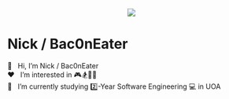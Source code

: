 <div align="center">
  <br>
    <a href='https://seevee.co.nz/nick'>
      <img src="https://media2.giphy.com/media/5fBH6zvK9bUXN1HKfbW/giphy.gif?cid=790b7611555b71962859789a536675846ebb209fc549e6f2&rid=giphy.gif&ct=g" >
    </a>
	<br>
</div>

# Nick / Bac0nEater

👋&nbsp;&nbsp; Hi, I’m Nick / Bac0nEater <br>
❤️&nbsp;&nbsp; I’m interested in 🎮🏂🏀🎱 <br>
📖&nbsp;&nbsp; I’m currently studying :two:-Year Software Engineering 💻 in UOA <br>

